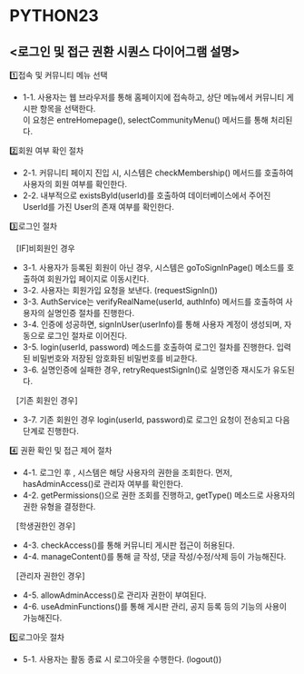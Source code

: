 # PYTHON23


## <로그인 및 접근 권환 시퀀스 다이어그램 설명>

1️⃣접속 및 커뮤니티 메뉴 선택
- 1-1. 사용자는 웹 브라우저를 통해 홈페이지에 접속하고, 상단 메뉴에서 커뮤니티 게시판 항목을 선택한다.<br>
   이 요청은 entreHomepage(), selectCommunityMenu() 메서드를 통해 처리된다.


2️⃣회원 여부 확인 절차<br>
- 2-1. 커뮤니티 페이지 진입 시, 시스템은 checkMembership() 메서드를 호출하여 사용자의 회원 여부를 확인한다.
- 2-2. 내부적으로 existsById(userId)를 호출하여 데이터베이스에서 주어진 UserId를 가진 User의 존재 여부를 확인한다.

3️⃣로그인 절차<br>

&nbsp;&nbsp;&nbsp;[IF]비회원인 경우<br>
- 3-1. 사용자가 등록된 회원이 아닌 경우, 시스템은 goToSignInPage() 메소드를 호출하여 회원가입 페이지로 이동시킨다.
- 3-2. 사용자는 회원가입 요청을 보낸다. (requestSignIn())
- 3-3. AuthService는 verifyRealName(userId, authInfo) 메서드를 호출하여 사용자의 실명인증 절차를 진행한다.
- 3-4. 인증에 성공하면, signInUser(userInfo)를 통해 사용자 계정이 생성되며, 자동으로 로그인 절차로 이어진다.
- 3-5. login(userId, password) 메소드를 호출하여 로그인 절차를 진행한다. 입력된 비밀번호와 저장된 암호화된 비밀번호를 비교한다.
- 3-6. 실명인증에 실패한 경우, retryRequestSignIn()로 실명인증 재시도가 유도된다.

&nbsp;&nbsp;&nbsp;[기존 회원인 경우]
- 3-7. 기존 회원인 경우 login(userId, password)로 로그인 요청이 전송되고 다음 단계로 진행한다.

4️⃣ 권환 확인 및 접근 제어 절차<br>
- 4-1. 로그인 후 , 시스템은 해당 사용자의 권한을 조회한다. 먼저, hasAdminAccess()로 관리자 여부를 확인한다.
- 4-2. getPermissions()으로 권한 조회를 진행하고, getType() 메소드로 사용자의 권한 유형을 결정한다.

&nbsp;&nbsp;&nbsp;[학생권한인 경우]<br>
- 4-3. checkAccess()를 통해 커뮤니티 게시판 접근이 허용된다.
- 4-4. manageContent()를 통해 글 작성, 댓글 작성/수정/삭제 등이 가능해진다.

&nbsp;&nbsp;&nbsp;[관리자 권한인 경우]<br>
- 4-5. allowAdminAccess()로 관리자 권한이 부여된다.
- 4-6. useAdminFunctions()를 통해 게시판 관리, 공지 등록 등의 기능의 사용이 가능해진다.

5️⃣로그아웃 절차<br>
- 5-1. 사용자는 활동 종료 시 로그아웃을 수행한다. (logout())
